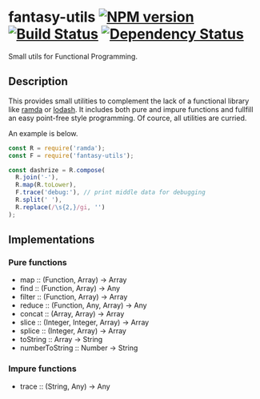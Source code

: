 # fantasy-utils [![NPM version][npm-image]][npm-url] [![Build Status][travis-image]][travis-url] [![Dependency Status][depstat-image]][depstat-url]
Small utils for Functional Programming.

## Description

This provides small utilities to complement the lack of a functional library like  [ramda](https://github.com/ramda/ramda "ramda") or  [lodash](https://github.com/lodash/lodash "lodash"). It includes both pure and impure functions and fullfill an easy point-free style programming. Of cource, all utilities are curried.

An example is below.

```javascript
const R = require('ramda');
const F = require('fantasy-utils');

const dashrize = R.compose(
  R.join('-'),
  R.map(R.toLower),
  F.trace('debug:'), // print middle data for debugging
  R.split(' '),
  R.replace(/\s{2,}/gi, '')
);
```

## Implementations

### Pure functions

- map :: (Function, Array) -> Array
- find :: (Function, Array) -> Any
- filter :: (Function, Array) -> Array
- reduce :: (Function, Any, Array) -> Any
- concat :: (Array, Array) -> Array
- slice :: (Integer, Integer, Array) -> Array
- splice :: (Integer, Array) -> Array
- toString :: Array -> String
- numberToString :: Number -> String

### Impure functions

- trace :: (String, Any) -> Any

[npm-url]: https://npmjs.org/package/fantasy-utils
[npm-image]: https://badge.fury.io/js/fantasy-utils.svg

[travis-url]: http://travis-ci.org/keidrun/fantasy-utils
[travis-image]: https://secure.travis-ci.org/keidrun/fantasy-utils.svg?branch=master

[depstat-url]: https://david-dm.org/keidrun/fantasy-utils
[depstat-image]: https://david-dm.org/keidrun/fantasy-utils.svg
